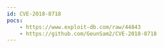 ```yaml
---
id: CVE-2018-8718
pocs: 
    - https://www.exploit-db.com/raw/44843
    - https://github.com/GeunSam2/CVE-2018-8718
---
```

